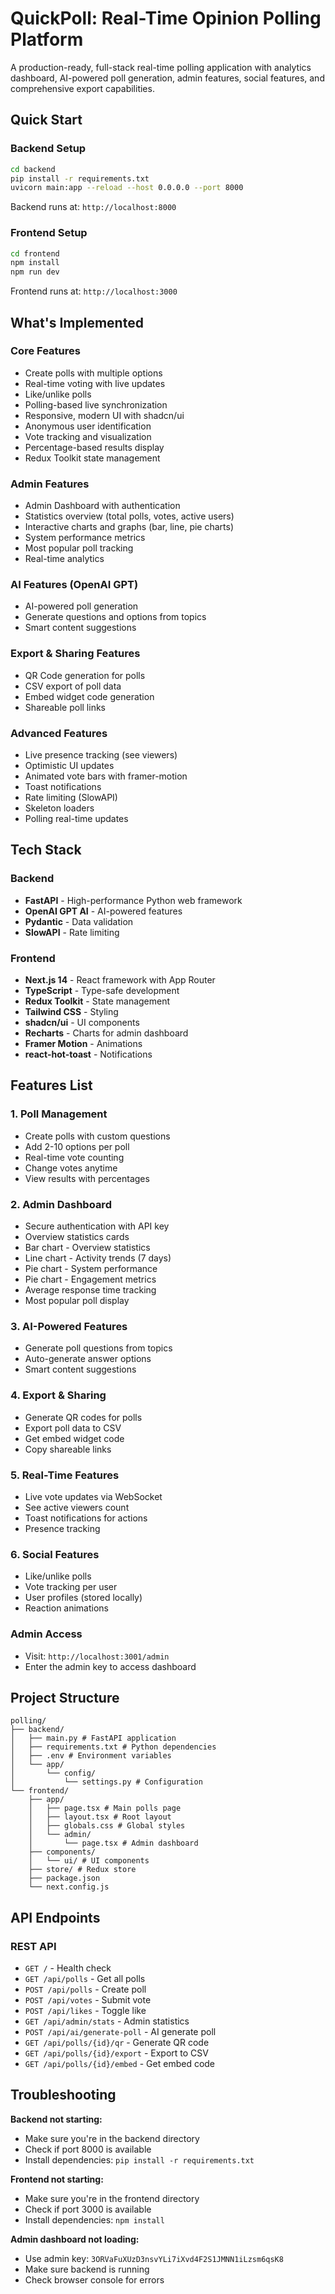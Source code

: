 # QuickPoll: Real-Time Opinion Polling Platform

A production-ready, full-stack real-time polling application with analytics dashboard, AI-powered poll generation, admin features, social features, and comprehensive export capabilities.

## Quick Start

### Backend Setup

```bash
cd backend
pip install -r requirements.txt
uvicorn main:app --reload --host 0.0.0.0 --port 8000
```

Backend runs at: `http://localhost:8000`

### Frontend Setup

```bash
cd frontend
npm install
npm run dev
```

Frontend runs at: `http://localhost:3000`

## What's Implemented

### Core Features

* Create polls with multiple options
* Real-time voting with live updates
* Like/unlike polls
* Polling-based live synchronization
* Responsive, modern UI with shadcn/ui
* Anonymous user identification
* Vote tracking and visualization
* Percentage-based results display
* Redux Toolkit state management

### Admin Features

* Admin Dashboard with authentication
* Statistics overview (total polls, votes, active users)
* Interactive charts and graphs (bar, line, pie charts)
* System performance metrics
* Most popular poll tracking
* Real-time analytics

### AI Features (OpenAI GPT)

* AI-powered poll generation
* Generate questions and options from topics
* Smart content suggestions

### Export & Sharing Features

* QR Code generation for polls
* CSV export of poll data
* Embed widget code generation
* Shareable poll links

### Advanced Features

* Live presence tracking (see viewers)
* Optimistic UI updates
* Animated vote bars with framer-motion
* Toast notifications
* Rate limiting (SlowAPI)
* Skeleton loaders
* Polling real-time updates

## Tech Stack

### Backend

* **FastAPI** - High-performance Python web framework
* **OpenAI GPT AI** - AI-powered features
* **Pydantic** - Data validation
* **SlowAPI** - Rate limiting

### Frontend

* **Next.js 14** - React framework with App Router
* **TypeScript** - Type-safe development
* **Redux Toolkit** - State management
* **Tailwind CSS** - Styling
* **shadcn/ui** - UI components
* **Recharts** - Charts for admin dashboard
* **Framer Motion** - Animations
* **react-hot-toast** - Notifications

## Features List

### 1. Poll Management

* Create polls with custom questions
* Add 2-10 options per poll
* Real-time vote counting
* Change votes anytime
* View results with percentages

### 2. Admin Dashboard

* Secure authentication with API key
* Overview statistics cards
* Bar chart - Overview statistics
* Line chart - Activity trends (7 days)
* Pie chart - System performance
* Pie chart - Engagement metrics
* Average response time tracking
* Most popular poll display

### 3. AI-Powered Features

* Generate poll questions from topics
* Auto-generate answer options
* Smart content suggestions

### 4. Export & Sharing

* Generate QR codes for polls
* Export poll data to CSV
* Get embed widget code
* Copy shareable links

### 5. Real-Time Features

* Live vote updates via WebSocket
* See active viewers count
* Toast notifications for actions
* Presence tracking

### 6. Social Features

* Like/unlike polls
* Vote tracking per user
* User profiles (stored locally)
* Reaction animations


### Admin Access

* Visit: `http://localhost:3001/admin`
* Enter the admin key to access dashboard

## Project Structure

```text
polling/
├── backend/
│   ├── main.py # FastAPI application
│   ├── requirements.txt # Python dependencies
│   ├── .env # Environment variables
│   └── app/
│       └── config/
│           └── settings.py # Configuration
└── frontend/
    ├── app/
    │   ├── page.tsx # Main polls page
    │   ├── layout.tsx # Root layout
    │   ├── globals.css # Global styles
    │   └── admin/
    │       └── page.tsx # Admin dashboard
    ├── components/
    │   └── ui/ # UI components
    ├── store/ # Redux store
    ├── package.json
    └── next.config.js
```

## API Endpoints

### REST API

* `GET /` - Health check
* `GET /api/polls` - Get all polls
* `POST /api/polls` - Create poll
* `POST /api/votes` - Submit vote
* `POST /api/likes` - Toggle like
* `GET /api/admin/stats` - Admin statistics
* `POST /api/ai/generate-poll` - AI generate poll
* `GET /api/polls/{id}/qr` - Generate QR code
* `GET /api/polls/{id}/export` - Export to CSV
* `GET /api/polls/{id}/embed` - Get embed code

## Troubleshooting

**Backend not starting:**

* Make sure you're in the backend directory
* Check if port 8000 is available
* Install dependencies: `pip install -r requirements.txt`

**Frontend not starting:**

* Make sure you're in the frontend directory
* Check if port 3000 is available
* Install dependencies: `npm install`

**Admin dashboard not loading:**

* Use admin key: `3ORVaFuXUzD3nsvYLi7iXvd4F2S1JMNN1iLzsm6qsK8`
* Make sure backend is running
* Check browser console for errors
